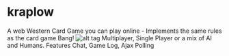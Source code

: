 # kraplow
A web Western Card Game you can play online - Implements the same rules as the card game Bang!
![alt tag](https://raw.github.com/ccarrster/kraplow/master/westerncardgame/logo2.png)
Multiplayer, Single Player or a mix of AI and Humans.
Features Chat, Game Log, Ajax Polling
